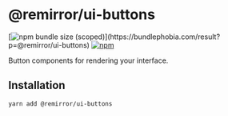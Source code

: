 # @remirror/ui-buttons

[![npm bundle size (scoped)](https://img.shields.io/bundlephobia/minzip/@remirror/ui-buttons.svg?)](https://bundlephobia.com/result?p=@remirror/ui-buttons) [![npm](https://img.shields.io/npm/dm/@remirror/ui-buttons.svg?&logo=npm)](https://www.npmjs.com/package/@remirror/ui-buttons)

Button components for rendering your interface.

## Installation

```bash
yarn add @remirror/ui-buttons
```
